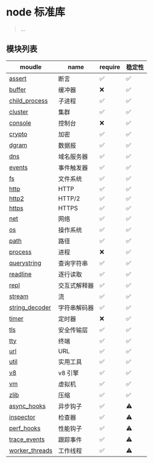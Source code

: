 # node 标准库

> ...

## 模块列表

| moudle                                | name         | require | 稳定性 |
| ------------------------------------- | ------------ | ------- | ------ |
| [assert](./assert.md)                 | 断言         | ✅      | ✅     |
| [buffer](./buffer.md)                 | 缓冲器       | ❌      | ✅     |
| [child_process](./child_process.md)   | 子进程       | ✅      | ✅     |
| [cluster](./cluster.md)               | 集群         | ✅      | ✅     |
| [console](./console.md)               | 控制台       | ❌      | ✅     |
| [crypto](./crypto.md)                 | 加密         | ✅      | ✅     |
| [dgram](./dgram.md)                   | 数据报       | ✅      | ✅     |
| [dns](./dns.md)                       | 域名服务器   | ✅      | ✅     |
| [events](./events.md)                 | 事件触发器   | ✅      | ✅     |
| [fs](./fs.md)                         | 文件系统     | ✅      | ✅     |
| [http](./http.md)                     | HTTP         | ✅      | ✅     |
| [http2](./http2.md)                   | HTTP/2       | ✅      | ✅     |
| [https](./https.md)                   | HTTPS        | ✅      | ✅     |
| [net](./net.md)                       | 网络         | ✅      | ✅     |
| [os](./os.md)                         | 操作系统     | ✅      | ✅     |
| [path](./path.md)                     | 路径         | ✅      | ✅     |
| [process](./process.md)               | 进程         | ❌      | ✅     |
| [querystring](./querystring.md)       | 查询字符串   | ✅      | ✅     |
| [readline](./readline.md)             | 逐行读取     | ✅      | ✅     |
| [repl](./repl.md)                     | 交互式解释器 | ✅      | ✅     |
| [stream](./stream.md)                 | 流           | ✅      | ✅     |
| [string_decoder](./string_decoder.md) | 字符串解码器 | ✅      | ✅     |
| [timer](./timer.md)                   | 定时器       | ❌      | ✅     |
| [tls](./tls.md)                       | 安全传输层   | ✅      | ✅     |
| [tty](./tty.md)                       | 终端         | ✅      | ✅     |
| [url](./url.md)                       | URL          | ✅      | ✅     |
| [util](./util.md)                     | 实用工具     | ✅      | ✅     |
| [v8](./v8.md)                         | v8 引擎      | ✅      | ✅     |
| [vm](./vm.md)                         | 虚拟机       | ✅      | ✅     |
| [zlib](./zlib.md)                     | 压缩         | ✅      | ✅     |
| [async_hooks](./async_hooks.md)       | 异步钩子     | ✅      | ⚠️     |
| [inspector](./inspector.md)           | 检查器       | ✅      | ⚠️     |
| [perf_hooks](./perf_hooks.md)         | 性能钩子     | ✅      | ⚠️     |
| [trace_events](./trace_events.md)     | 跟踪事件     | ✅      | ⚠️     |
| [worker_threads](./worker_threads.md) | 工作线程     | ✅      | ⚠️     |
